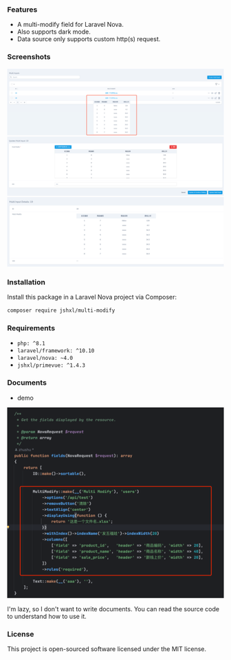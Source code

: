 ### Features

- A multi-modify field for Laravel Nova.
- Also supports dark mode.
- Data source only supports custom http(s) request.

### Screenshots

![Index View](docs/index.png)
![Form View](docs/form.png)
![Detail View](docs/detail.png)

### Installation

Install this package in a Laravel Nova project via Composer:

```bash
composer require jshxl/multi-modify
```

### Requirements

- `php: ^8.1`
- `laravel/framework: ^10.10`
- `laravel/nova: ~4.0`
- `jshxl/primevue: ^1.4.3`

### Documents

- demo

![Demo View](docs/demo.png)

I'm lazy, so I don't want to write documents. You can read the source code to understand how to use it.

### License

This project is open-sourced software licensed under the MIT license.
